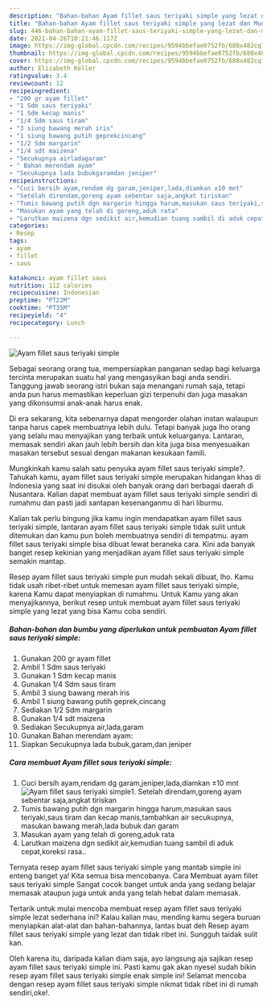 ```yaml
---
description: "Bahan-bahan Ayam fillet saus teriyaki simple yang lezat dan Mudah Dibuat"
title: "Bahan-bahan Ayam fillet saus teriyaki simple yang lezat dan Mudah Dibuat"
slug: 446-bahan-bahan-ayam-fillet-saus-teriyaki-simple-yang-lezat-dan-mudah-dibuat
date: 2021-04-26T10:21:46.117Z
image: https://img-global.cpcdn.com/recipes/9594bbefae0752fb/680x482cq70/ayam-fillet-saus-teriyaki-simple-foto-resep-utama.jpg
thumbnail: https://img-global.cpcdn.com/recipes/9594bbefae0752fb/680x482cq70/ayam-fillet-saus-teriyaki-simple-foto-resep-utama.jpg
cover: https://img-global.cpcdn.com/recipes/9594bbefae0752fb/680x482cq70/ayam-fillet-saus-teriyaki-simple-foto-resep-utama.jpg
author: Elizabeth Keller
ratingvalue: 3.4
reviewcount: 12
recipeingredient:
- "200 gr ayam fillet"
- "1 Sdm saus teriyaki"
- "1 Sdm kecap manis"
- "1/4 Sdm saus tiram"
- "3 siung bawang merah iris"
- "1 siung bawang putih geprekcincang"
- "1/2 Sdm margarin"
- "1/4 sdt maizena"
- "Secukupnya airladagaram"
- " Bahan merendam ayam"
- "Secukupnya lada bubukgaramdan jeniper"
recipeinstructions:
- "Cuci bersih ayam,rendam dg garam,jeniper,lada,diamkan ±10 mnt"
- "Setelah direndam,goreng ayam sebentar saja,angkat tiriskan"
- "Tumis bawang putih dgn margarin hingga harum,masukan saus teriyaki,saus tiram dan kecap manis,tambahkan air secukupnya, masukan bawang merah,lada bubuk dan garam"
- "Masukan ayam yang telah di goreng,aduk rata"
- "Larutkan maizena dgn sedikit air,kemudian tuang sambil di aduk cepat,koreksi rasa.."
categories:
- Resep
tags:
- ayam
- fillet
- saus

katakunci: ayam fillet saus 
nutrition: 112 calories
recipecuisine: Indonesian
preptime: "PT22M"
cooktime: "PT35M"
recipeyield: "4"
recipecategory: Lunch

---
```



![Ayam fillet saus teriyaki simple](https://img-global.cpcdn.com/recipes/9594bbefae0752fb/680x482cq70/ayam-fillet-saus-teriyaki-simple-foto-resep-utama.jpg)

Sebagai seorang orang tua, mempersiapkan panganan sedap bagi keluarga tercinta merupakan suatu hal yang mengasyikan bagi anda sendiri. Tanggung jawab seorang istri bukan saja menangani rumah saja, tetapi anda pun harus memastikan keperluan gizi terpenuhi dan juga masakan yang dikonsumsi anak-anak harus enak.

Di era  sekarang, kita sebenarnya dapat mengorder olahan instan walaupun tanpa harus capek membuatnya lebih dulu. Tetapi banyak juga lho orang yang selalu mau menyajikan yang terbaik untuk keluarganya. Lantaran, memasak sendiri akan jauh lebih bersih dan kita juga bisa menyesuaikan masakan tersebut sesuai dengan makanan kesukaan famili. 



Mungkinkah kamu salah satu penyuka ayam fillet saus teriyaki simple?. Tahukah kamu, ayam fillet saus teriyaki simple merupakan hidangan khas di Indonesia yang saat ini disukai oleh banyak orang dari berbagai daerah di Nusantara. Kalian dapat membuat ayam fillet saus teriyaki simple sendiri di rumahmu dan pasti jadi santapan kesenanganmu di hari liburmu.

Kalian tak perlu bingung jika kamu ingin mendapatkan ayam fillet saus teriyaki simple, lantaran ayam fillet saus teriyaki simple tidak sulit untuk ditemukan dan kamu pun boleh membuatnya sendiri di tempatmu. ayam fillet saus teriyaki simple bisa dibuat lewat beraneka cara. Kini ada banyak banget resep kekinian yang menjadikan ayam fillet saus teriyaki simple semakin mantap.

Resep ayam fillet saus teriyaki simple pun mudah sekali dibuat, lho. Kamu tidak usah ribet-ribet untuk memesan ayam fillet saus teriyaki simple, karena Kamu dapat menyiapkan di rumahmu. Untuk Kamu yang akan menyajikannya, berikut resep untuk membuat ayam fillet saus teriyaki simple yang lezat yang bisa Kamu coba sendiri.

<!--inarticleads1-->

##### Bahan-bahan dan bumbu yang diperlukan untuk pembuatan Ayam fillet saus teriyaki simple:

1. Gunakan 200 gr ayam fillet
1. Ambil 1 Sdm saus teriyaki
1. Gunakan 1 Sdm kecap manis
1. Gunakan 1/4 Sdm saus tiram
1. Ambil 3 siung bawang merah iris
1. Ambil 1 siung bawang putih geprek,cincang
1. Sediakan 1/2 Sdm margarin
1. Gunakan 1/4 sdt maizena
1. Sediakan Secukupnya air,lada,garam
1. Gunakan  Bahan merendam ayam:
1. Siapkan Secukupnya lada bubuk,garam,dan jeniper




<!--inarticleads2-->

##### Cara membuat Ayam fillet saus teriyaki simple:

1. Cuci bersih ayam,rendam dg garam,jeniper,lada,diamkan ±10 mnt
<img src="https://img-global.cpcdn.com/steps/c846a4de3f938f61/160x128cq70/ayam-fillet-saus-teriyaki-simple-langkah-memasak-1-foto.jpg" alt="Ayam fillet saus teriyaki simple">1. Setelah direndam,goreng ayam sebentar saja,angkat tiriskan
1. Tumis bawang putih dgn margarin hingga harum,masukan saus teriyaki,saus tiram dan kecap manis,tambahkan air secukupnya, masukan bawang merah,lada bubuk dan garam
1. Masukan ayam yang telah di goreng,aduk rata
1. Larutkan maizena dgn sedikit air,kemudian tuang sambil di aduk cepat,koreksi rasa..




Ternyata resep ayam fillet saus teriyaki simple yang mantab simple ini enteng banget ya! Kita semua bisa mencobanya. Cara Membuat ayam fillet saus teriyaki simple Sangat cocok banget untuk anda yang sedang belajar memasak ataupun juga untuk anda yang telah hebat dalam memasak.

Tertarik untuk mulai mencoba membuat resep ayam fillet saus teriyaki simple lezat sederhana ini? Kalau kalian mau, mending kamu segera buruan menyiapkan alat-alat dan bahan-bahannya, lantas buat deh Resep ayam fillet saus teriyaki simple yang lezat dan tidak ribet ini. Sungguh taidak sulit kan. 

Oleh karena itu, daripada kalian diam saja, ayo langsung aja sajikan resep ayam fillet saus teriyaki simple ini. Pasti kamu gak akan nyesel sudah bikin resep ayam fillet saus teriyaki simple enak simple ini! Selamat mencoba dengan resep ayam fillet saus teriyaki simple nikmat tidak ribet ini di rumah sendiri,oke!.


